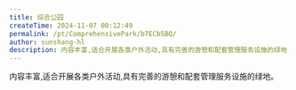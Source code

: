 ```yaml
---
title: 综合公园
createTime: 2024-11-07 00:12:49
permalink: /pt/ComprehensivePark/b7ECb5BQ/
author: sunshang-hl
description: 内容丰富,适合开展各类户外活动,具有完善的游憩和配套管理服务设施的绿地
---
```


内容丰富,适合开展各类户外活动,具有完善的游憩和配套管理服务设施的绿地。
